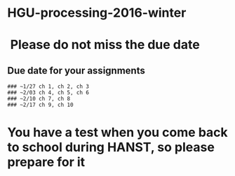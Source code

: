 # HGU-processing-2016-winter

#  Please do not miss the due date

  ## Due date for your assignments
    ### ~1/27 ch 1, ch 2, ch 3
    ### ~2/03 ch 4, ch 5, ch 6
    ### ~2/10 ch 7, ch 8
    ### ~2/17 ch 9, ch 10
    
# You have a test when you come back to school during HANST, so please prepare for it


